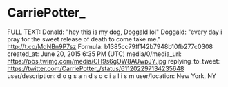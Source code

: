 # CarriePotter_

FULL TEXT: Donald: "hey this is my dog, Doggald lol"
Doggald: "every day i pray for the sweet release of death to come take me." http://t.co/MdNBn9P7sz
Formula: b1385cc79ff142b7948b10fb277c0308
created_at: June 20, 2015 6:35 PM (UTC)
media/0/media_url: https://pbs.twimg.com/media/CH9s6gOW8AUwpJY.jpg
replying_to_tweet: https://twitter.com/CarriePotter_/status/611202297134235648
user/description: d o g s a n d s o c i a l i s m
user/location: New York, NY